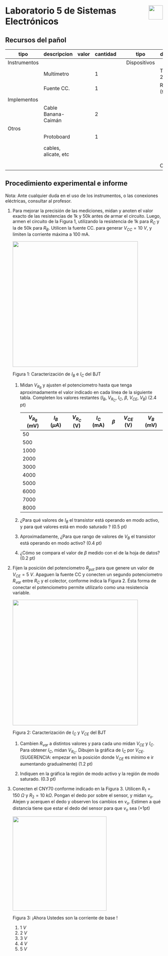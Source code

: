 # <img src="https://julianodb.github.io/SISTEMAS_ELECTRONICOS_PARA_INGENIERIA_BIOMEDICA/img/logo_fing.png?raw=true" align="right" height="45"> Laboratorio 5 de Sistemas Electrónicos

## Recursos del pañol

| tipo | descripcion | valor | cantidad | | tipo | descripcion | valor | cantidad |
| -- | -- | -- | -- | --| -- | -- | -- | -- |
| Instrumentos |  |  |  | | Dispositivos |  |  |  |
|  | Multímetro |  | 1 | |  | Transistor 2N3904 | | 1 |
|  | Fuente CC. |  | 1 | |  | Resistencias (Ω) |  |  |
| Implementos |  |  |  | |  |  | 150 | 1 |
|  | Cable Banana-Caimán |  | 2 | |  |  | 1k | 1 |
| Otros |  |  |  | |  | | 10k | 1 |
| | Protoboard |  | 1 | |  | |50k | 1 |
| | cables, alicate, etc |  | | |  | |Potenciometro 10k (de panel) | 2 |
| | |  | | |  | CNY70 | | 1 |

## Procedimiento experimental e informe

Nota: Ante cualquier duda en el uso de los instrumentos, o las conexiones eléctricas, consultar al profesor.

1. Para mejorar la precisión de las mediciones, midan y anoten el valor exacto de las resistencias de 1k y 50k antes de armar el circuito. Luego, armen el circuito de la Figura 1, utilizando la resistencia de 1k para $R_C$ y la de 50k para $R_B$. Utilicen la fuente CC. para generar $V_{CC} = 10\ V$, y limiten la corriente máxima a 100 mA.

    <img src="https://julianodb.github.io/electronic_circuits_diagrams/npn_characterization.png" width="400">

    Figura 1: Caracterización de $I_B$ e $I_C$ del BJT

    1. Midan $V_{R_B}$ y ajusten el potenciometro hasta que tenga aproximadamente el valor indicado en cada línea de la siguiente tabla. Completen los valores restantes ($I_B$, $V_{R_C}$, $I_C$, $\beta$, $V_{CE}$, $V_B$) (2.4 pt)

        | $V_{R_B}$ (mV) | $I_B$ ($\mu A$) | $V_{R_C}$ (V) | $I_C$ (mA) | $\beta$ | $V_{CE}$ (V) | $V_B$ (mV) |
        | -- | -- | -- | -- | -- | -- | -- |
        | 50 |  |  |  |  |  |  |
        | 500 |  |  |  |  |  |  |
        | 1000 |  |  |  |  |  |  |
        | 2000 |  |  |  |  |  |  |
        | 3000 |  |  |  |  |  |  |
        | 4000 |  |  |  |  |  |  |
        | 5000 |  |  |  |  |  |  |
        | 6000 |  |  |  |  |  |  |
        | 7000 |  |  |  |  |  |  |
        | 8000 |  |  |  |  |  |  |

    1. ¿Para qué valores de $I_B$ el transistor está operando en modo activo, y para qué valores está en modo saturado ? (0.5 pt)

    1. Aproximadamente, ¿Para que rango de valores de $V_B$ el transistor está operando en modo activo? (0.4 pt)

    1. ¿Cómo se compara el valor de $\beta$ medido con el de la hoja de datos? (0.2 pt)


1. Fijen la posición del potenciometro $R_{pot}$ para que genere un valor de $V_{CE} = 5\ V$. Apaguen la fuente CC y conecten un segundo potenciometro $R_{var}$ entre $R_C$ y el colector, conforme indica la Figura 2. Ésta forma de conectar el potenciometro permite utilizarlo como una resistencia variable.

   <img src="https://julianodb.github.io/electronic_circuits_diagrams/npn_characterization_vce.png" width="400">

   Figura 2: Caracterización de $I_C$ y $V_{CE}$ del BJT

   1. Cambien $R_{var}$ a distintos valores y para cada uno midan $V_{CE}$ y $I_C$. Para obtener $I_C$, midan $V_{R_C}$. Dibujen la gráfica de $I_C$ por $V_{CE}$. (SUGERENCIA: empezar en la posición donde $V_{CE}$ es mínimo e ir aumentando gradualmente) (1.2 pt)

   1. Indiquen en la gráfica la región de modo activo y la región de modo saturado. (0.3 pt)

1. Conecten el CNY70 conforme indicado en la Figura 3. Utilicen $R_1=150\ \Omega$ y $R_2= 10\ k\Omega$. Pongan el dedo por sobre el sensor, y midan $v_o$. Alejen y acerquen el dedo y observen los cambios en $v_o$. Estimen a qué distancia tiene que estar el dedo del sensor para que $v_o$ sea (+1pt)

   <img src="https://julianodb.github.io/electronic_circuits_diagrams/cny70_circuit.png" width="300">

   Figura 3: ¡Ahora Ustedes son la corriente de base !

   1. $1\ V$
   1. $2\ V$
   1. $3\ V$
   1. $4\ V$
   1. $5\ V$
